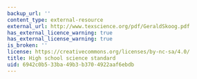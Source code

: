```yaml
---
backup_url: ''
content_type: external-resource
external_url: http://www.texscience.org/pdf/GeraldSkoog.pdf
has_external_licence_warning: true
has_external_license_warning: true
is_broken: ''
license: https://creativecommons.org/licenses/by-nc-sa/4.0/
title: High school science standard
uid: 6942c0b5-33ba-49b3-b370-4922aaf6ebdb
---
```

